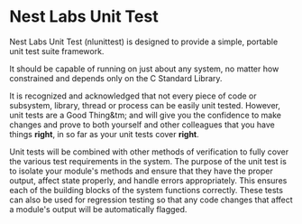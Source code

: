 Nest Labs Unit Test
===================

Nest Labs Unit Test (nlunittest) is designed to provide a
simple, portable unit test suite framework.

It should be capable of running on just about any system, no
matter how constrained and depends only on the C Standard Library.

It is recognized and acknowledged that not every piece of code or
subsystem, library, thread or process can be easily unit tested.
However, unit tests are a Good Thing&tm; and will give you the
confidence to make changes and prove to both yourself and other
colleagues that you have things **right**, in so far as your
unit tests cover **right**.

Unit tests will be combined with other methods of verification to
fully cover the various test requirements in the system. The
purpose of the unit test is to isolate your module's methods and
ensure that they have the proper output, affect state properly,
and handle errors appropriately. This ensures each of the building
blocks of the system functions correctly. These tests can also be
used for regression testing so that any code changes that affect a
module's output will be automatically flagged.


